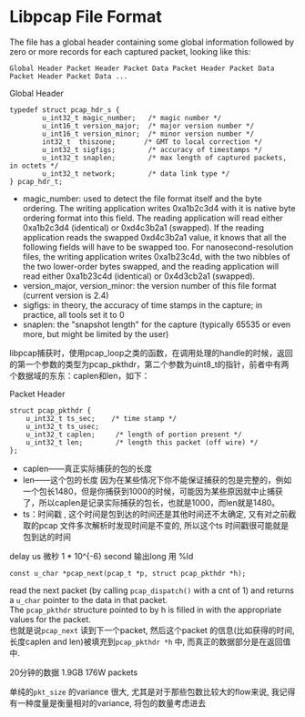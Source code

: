 # Libpcap File Format
The file has a global header containing some global information followed by zero or more records for each captured packet, looking like this:
```
Global Header Packet Header Packet Data Packet Header Packet Data Packet Header Packet Data ... 
```
Global Header 
```
typedef struct pcap_hdr_s {
        u_int32_t magic_number;   /* magic number */
        u_int16_t version_major;  /* major version number */
        u_int16_t version_minor;  /* minor version number */
        int32_t  thiszone;       /* GMT to local correction */
        u_int32_t sigfigs;        /* accuracy of timestamps */
        u_int32_t snaplen;        /* max length of captured packets, in octets */
        u_int32_t network;        /* data link type */
} pcap_hdr_t;
```

- magic_number: 
used to detect the file format itself and the byte ordering. 
The writing application writes 0xa1b2c3d4 with it is native byte ordering format into this field. 
The reading application will read either 0xa1b2c3d4 (identical) or 0xd4c3b2a1 (swapped). 
If the reading application reads the swapped 0xd4c3b2a1 value, it knows that all the following fields will have to be swapped too. 
For nanosecond-resolution files, the writing application writes 0xa1b23c4d, with the two nibbles of the two lower-order bytes swapped, and the reading application will read either 0xa1b23c4d (identical) or 0x4d3cb2a1 (swapped).
- version_major, version_minor: the version number of this file format (current version is 2.4) 
- sigfigs: in theory, the accuracy of time stamps in the capture; in practice, all tools set it to 0
- snaplen: the "snapshot length" for the capture (typically 65535 or even more, but might be limited by the user)

libpcap捕获时，使用pcap_loop之类的函数，在调用处理的handle的时候，返回的第一个参数的类型为pcap_pkthdr，第二个参数为uint8_t的指针，前者中有两个数据域的东东：caplen和len，如下：

Packet Header 
```
struct pcap_pkthdr {
	u_int32_t ts_sec;    /* time stamp */
	u_int32_t ts_usec;
	u_int32_t caplen;     /* length of portion present */
	u_int32_t len;        /* length this packet (off wire) */
};
```
- caplen——真正实际捕获的包的长度 
- len——这个包的长度
因为在某些情况下你不能保证捕获的包是完整的，例如一个包长1480，但是你捕获到1000的时候，可能因为某些原因就中止捕获了，所以caplen是记录实际捕获的包长，也就是1000，而len就是1480。
- ts：时间戳 , 这个时间是包到达的时间还是其他时间还不太确定, 又有对之前截取的pcap 文件多次解析时发现时间是不变的, 所以这个ts 时间戳很可能就是包到达的时间

delay us 微秒 1 * 10^{-6} second
输出long 用 %ld

```
const u_char *pcap_next(pcap_t *p, struct pcap_pkthdr *h);
```
read the next packet (by calling `pcap_dispatch()` with a cnt of 1) and 
returns a `u_char` pointer to the data in that packet.   
The `pcap_pkthdr` structure pointed to by h is filled in with the appropriate values for the packet.  
也就是说`pcap_next` 读到下一个packet, 然后这个packet 的信息(比如获得的时间, 长度caplen and len)被填充到`pcap_pkthdr *h` 中, 而真正的数据部分是在返回值中.


20分钟的数据 1.9GB 176W packets

单纯的`pkt_size` 的variance 很大, 尤其是对于那些包数比较大的flow来说, 我记得有一种度量是衡量相对的variance, 将包的数量考虑进去
